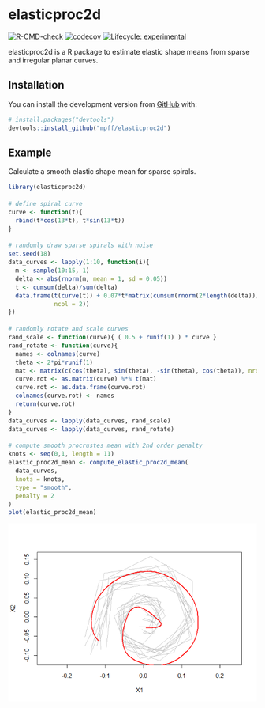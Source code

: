 
<!-- README.md is generated from README.Rmd. Please edit that file -->

# elasticproc2d

<!-- badges: start -->

[![R-CMD-check](https://github.com/mpff/elasticproc2d/workflows/R-CMD-check/badge.svg)](https://github.com/mpff/elasticproc2d/actions)
[![codecov](https://codecov.io/gh/mpff/elasticproc2d/branch/main/graph/badge.svg?token=p0xOHfDpnk)](https://codecov.io/gh/mpff/elasticproc2d)
[![Lifecycle:
experimental](https://img.shields.io/badge/lifecycle-experimental-orange.svg)](https://lifecycle.r-lib.org/articles/stages.html#experimental)
<!-- badges: end -->

elasticproc2d is a R package to estimate elastic shape means from sparse
and irregular planar curves.

## Installation

You can install the development version from
[GitHub](https://github.com/) with:

``` r
# install.packages("devtools")
devtools::install_github("mpff/elasticproc2d")
```

## Example

Calculate a smooth elastic shape mean for sparse spirals.

``` r
library(elasticproc2d)

# define spiral curve
curve <- function(t){
  rbind(t*cos(13*t), t*sin(13*t))
}

# randomly draw sparse spirals with noise
set.seed(18)
data_curves <- lapply(1:10, function(i){
  m <- sample(10:15, 1)
  delta <- abs(rnorm(m, mean = 1, sd = 0.05))
  t <- cumsum(delta)/sum(delta)
  data.frame(t(curve(t)) + 0.07*t*matrix(cumsum(rnorm(2*length(delta))),
             ncol = 2))
})

# randomly rotate and scale curves
rand_scale <- function(curve){ ( 0.5 + runif(1) ) * curve }
rand_rotate <- function(curve){
  names <- colnames(curve)
  theta <- 2*pi*runif(1)
  mat <- matrix(c(cos(theta), sin(theta), -sin(theta), cos(theta)), nrow = 2, ncol = 2)
  curve.rot <- as.matrix(curve) %*% t(mat)
  curve.rot <- as.data.frame(curve.rot)
  colnames(curve.rot) <- names
  return(curve.rot)
}
data_curves <- lapply(data_curves, rand_scale)
data_curves <- lapply(data_curves, rand_rotate)

# compute smooth procrustes mean with 2nd order penalty
knots <- seq(0,1, length = 11)
elastic_proc2d_mean <- compute_elastic_proc2d_mean(
  data_curves,
  knots = knots,
  type = "smooth",
  penalty = 2
)
plot(elastic_proc2d_mean)
```

![](man/figures/README-example-1.png)<!-- -->

